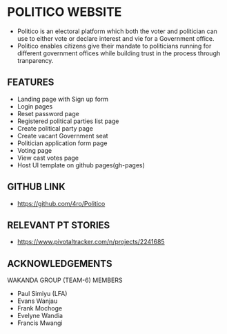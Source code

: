 POLITICO WEBSITE
===
* Politico is an electoral platform which both the voter and politician
  can use to either vote or declare interest and vie for a Government 
  office.
* Politico enables citizens give their mandate to politicians running
  for different government offices while building trust in the process
  through tranparency.



FEATURES
--- 
* Landing page with Sign up form
* Login pages
* Reset password page
* Registered political parties list page
* Create political party page
* Create vacant Government seat
* Politician application form page
* Voting page
* View cast votes page
* Host UI template on github pages(gh-pages) 



GITHUB LINK
---
* https://github.com/4ro/Politico

RELEVANT PT STORIES
---
* https://www.pivotaltracker.com/n/projects/2241685


ACKNOWLEDGEMENTS
---
WAKANDA GROUP (TEAM-6) MEMBERS
* Paul Simiyu (LFA)
* Evans Wanjau
* Frank Mochoge
* Evelyne Wandia
* Francis Mwangi
